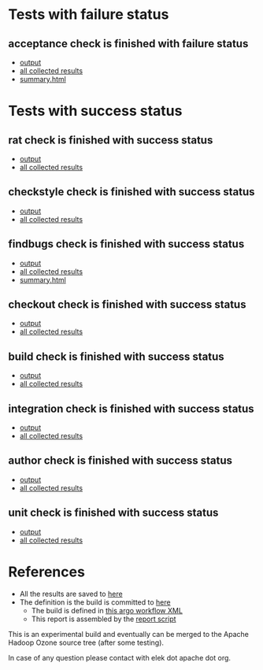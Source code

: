 # Tests with failure status

## acceptance check is finished with failure status

   * [output](https://raw.githubusercontent.com/elek/ozone-ci-03/master/pr/pr-hdds-2462-x9hqt/acceptance/output.log)
   * [all collected results](https://github.com/elek/ozone-ci-03/tree/master/pr/pr-hdds-2462-x9hqt/acceptance)
   * [summary.html](https://elek.github.io/ozone-ci-03/pr/pr-hdds-2462-x9hqt/acceptance/summary.html)



# Tests with success status

## rat check is finished with success status

   * [output](https://raw.githubusercontent.com/elek/ozone-ci-03/master/pr/pr-hdds-2462-x9hqt/rat/output.log)
   * [all collected results](https://github.com/elek/ozone-ci-03/tree/master/pr/pr-hdds-2462-x9hqt/rat)


## checkstyle check is finished with success status

   * [output](https://raw.githubusercontent.com/elek/ozone-ci-03/master/pr/pr-hdds-2462-x9hqt/checkstyle/output.log)
   * [all collected results](https://github.com/elek/ozone-ci-03/tree/master/pr/pr-hdds-2462-x9hqt/checkstyle)


## findbugs check is finished with success status

   * [output](https://raw.githubusercontent.com/elek/ozone-ci-03/master/pr/pr-hdds-2462-x9hqt/findbugs/output.log)
   * [all collected results](https://github.com/elek/ozone-ci-03/tree/master/pr/pr-hdds-2462-x9hqt/findbugs)
   * [summary.html](https://elek.github.io/ozone-ci-03/pr/pr-hdds-2462-x9hqt/findbugs/summary.html)


## checkout check is finished with success status

   * [output](https://raw.githubusercontent.com/elek/ozone-ci-03/master/pr/pr-hdds-2462-x9hqt/checkout/output.log)
   * [all collected results](https://github.com/elek/ozone-ci-03/tree/master/pr/pr-hdds-2462-x9hqt/checkout)


## build check is finished with success status

   * [output](https://raw.githubusercontent.com/elek/ozone-ci-03/master/pr/pr-hdds-2462-x9hqt/build/output.log)
   * [all collected results](https://github.com/elek/ozone-ci-03/tree/master/pr/pr-hdds-2462-x9hqt/build)


## integration check is finished with success status

   * [output](https://raw.githubusercontent.com/elek/ozone-ci-03/master/pr/pr-hdds-2462-x9hqt/integration/output.log)
   * [all collected results](https://github.com/elek/ozone-ci-03/tree/master/pr/pr-hdds-2462-x9hqt/integration)


## author check is finished with success status

   * [output](https://raw.githubusercontent.com/elek/ozone-ci-03/master/pr/pr-hdds-2462-x9hqt/author/output.log)
   * [all collected results](https://github.com/elek/ozone-ci-03/tree/master/pr/pr-hdds-2462-x9hqt/author)


## unit check is finished with success status

   * [output](https://raw.githubusercontent.com/elek/ozone-ci-03/master/pr/pr-hdds-2462-x9hqt/unit/output.log)
   * [all collected results](https://github.com/elek/ozone-ci-03/tree/master/pr/pr-hdds-2462-x9hqt/unit)




# References

 * All the results are saved to [here](https://github.com/elek/ozone-ci-03/tree/master/pr/pr-hdds-2462-x9hqt/)
 * The definition is the build is committed to [here](https://github.com/elek/argo-ozone)
    * The build is defined in [this argo workflow XML](https://github.com/elek/argo-ozone/blob/master/ozone-build.yaml)
    * This report is assembled by the [report script](https://github.com/elek/argo-ozone/blob/master/scripts/report.sh)

This is an experimental build and eventually can be merged to the Apache Hadoop Ozone source tree (after some testing).

In case of any question please contact with elek dot apache dot org.
